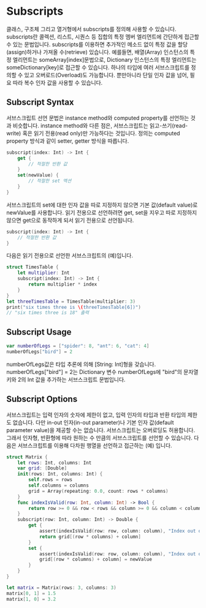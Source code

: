 # Subscripts

클래스, 구조체 그리고 열거형에서 subscripts를 정의해 사용할 수 있습니다. subscripts란 콜렉션, 리스트, 시퀀스 등 집합의 특정 멤버 엘리먼트에 간단하게 접근할 수 있는 문법입니다. subscripts를 이용하면 추가적인 메소드 없이 특정 값을 할당(assign)하거나 가져올 수(retrieve) 있습니다. 예를들면, 배열(Array) 인스턴스의 특정 엘리먼트는 someArray[index]문법으로, Dictionary 인스턴스의 특정 엘리먼트는 someDictionary[key]로 접근할 수 있습니다. 하나의 타입에 여러 서브스크립트를 정의할 수 있고 오버로드(Overload)도 가능합니다. 뿐만아니라 단일 인자 값을 넘어, 필요 따라 복수 인자 값을 사용할 수 있습니다.

## Subscript Syntax

서브스크립트 선언 문법은 instance method와 computed property를 선언하는 것과 비슷합니다. instance method와 다른 점은, 서브스크립트는 읽고-쓰기(read-write) 혹은 읽기 전용(read only)만 가능하다는 것입니다. 정의는 computed property 방식과 같이 setter, getter 방식을 따릅니다.

```Swift
subscript(index: Int) -> Int {
    get {
        // 적절한 반환 값
    }
    set(newValue) {
        // 적절한 set 액션
    }
}
```

서브스크립트의 set에 대한 인자 값을 따로 지정하지 않으면 기본 값(default value)로 newValue를 사용합니다. 읽기 전용으로 선언하려면 get, set을 지우고 따로 지정하지 않으면 get으로 동작하게 되서 읽기 전용으로 선언됩니다.

```Swift
subscript(index: Int) -> Int {
    // 적절한 반환 값
}
```

다음은 읽기 전용으로 선언한 서브스크립트의 (예)입니다.

```Swift
struct TimesTable {
    let multiplier: Int
    subscript(index: Int) -> Int {
        return multiplier * index
    }
}
let threeTimesTable = TimesTable(multiplier: 3)
print("six times three is \(threeTimesTable[6])")
// "six times three is 18" 출력
```

## Subscript Usage

```Swift
var numberOfLegs = ["spider": 8, "ant": 6, "cat": 4]
numberOfLegs["bird"] = 2
```
numberOfLegs값은 타입 추론에 의해 [String: Int]형을 갖습니다. numberOfLegs["bird"] = 2는 Dictionary 변수 numberOfLegs에 "bird"의 문자열 키와 2의 Int 값을 추가하는 서브스크립트 문법입니다.

## Subscript Options
서브스크립트는 입력 인자의 숫자에 제한이 없고, 입력 인자의 타입과 반환 타입의 제한도 없습니다. 다만 in-out 인자(in-out parameter)나 기본 인자 값(default parameter value)을 제공할 수는 없습니다. 서브스크립트는 오버로딩도 허용합니다. 그래서 인자형, 반환형에 따라 원하는 수 만큼의 서브스크립트를 선언할 수 있습니다. 다음은 서브스크립트를 이용해 다차원 행열을 선언하고 접근하는 (예) 입니다.

```Swift
struct Matrix {
    let rows: Int, columns: Int
    var grid: [Double]
    init(rows: Int, columns: Int) {
        self.rows = rows
        self.columns = columns
        grid = Array(repeating: 0.0, count: rows * columns)
    }
    func indexIsValid(row: Int, column: Int) -> Bool {
        return row >= 0 && row < rows && column >= 0 && column < columns
    }
    subscript(row: Int, column: Int) -> Double {
        get {
            assert(indexIsValid(row: row, column: column), "Index out of range")
            return grid[(row * columns) + column]
        }
        set {
            assert(indexIsValid(row: row, column: column), "Index out of range")
            grid[(row * columns) + column] = newValue
        }
    }
}

let matrix = Matrix(rows: 3, columns: 3)
matrix[0, 1] = 1.5
matrix[1, 0] = 3.2
```